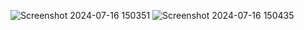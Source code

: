 ![Screenshot 2024-07-16 150351](https://github.com/user-attachments/assets/5cdd0b0c-134d-4259-a8e0-85705db61aa1)
![Screenshot 2024-07-16 150435](https://github.com/user-attachments/assets/304fb0f5-1a21-46fd-afbb-bfb5c9014088)
